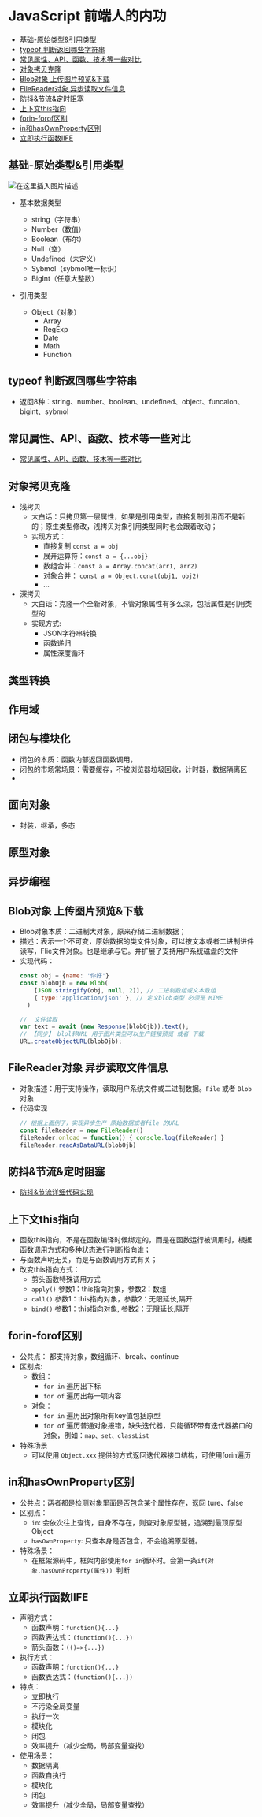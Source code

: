 # JavaScript 前端人的内功

* [基础-原始类型&引用类型](#基础-原始类型引用类型)
* [typeof 判断返回哪些字符串](#typeof-判断返回哪些字符串)
* [常见属性、API、函数、技术等一些对比](#常见属性、API、函数、技术等一些对比)
* [对象拷贝克隆](#对象拷贝克隆)
* [Blob对象 上传图片预览&下载](#blob对象-上传图片预览下载)
* [FileReader对象 异步读取文件信息](#filereader对象-异步读取文件信息)
* [防抖&节流&定时阻塞](#防抖节流定时阻塞)
* [上下文this指向](#上下文this指向)
* [forin-forof区别](#forin-forof区别)
* [in和hasOwnProperty区别](#in和hasOwnProperty区别)
* [立即执行函数IIFE](#立即执行函数IIFE)

## 基础-原始类型&引用类型
![在这里插入图片描述](https://img-blog.csdnimg.cn/a37518e4db99405bac6fc6b4bab478f7.png#pic_center)
* 基本数据类型
  * string（字符串）
  * Number（数值）
  * Boolean（布尔）
  * Null（空）
  * Undefined（未定义）
  * Sybmol（sybmol唯一标识）
  * BigInt（任意大整数）

* 引用类型
   * Object（对象）
        * Array
        * RegExp
        * Date
        * Math
        * Function

## typeof 判断返回哪些字符串
* 返回8种：string、number、boolean、undefined、object、funcaion、bigint、sybmol

## 常见属性、API、函数、技术等一些对比
* [常见属性、API、函数、技术等一些对比](./%E5%B8%B8%E8%A7%81%E6%8A%80%E6%9C%AF%E5%AF%B9%E6%AF%94.md)


## 对象拷贝克隆
* 浅拷贝
  * 大白话：只拷贝第一层属性，如果是引用类型，直接复制引用而不是新的；原生类型修改，浅拷贝对象引用类型同时也会跟着改动；
  * 实现方式：
    * 直接复制 `const a = obj`
    * 展开运算符：`const a = {...obj}`
    * 数组合并：`const a = Array.concat(arr1, arr2)`
    * 对象合并： `const a = Object.conat(obj1, obj2)`
    * ...
* 深拷贝
  * 大白话：克隆一个全新对象，不管对象属性有多么深，包括属性是引用类型的
  * 实现方式:
    * JSON字符串转换
    * 函数递归
    * 属性深度循环


## 类型转换

## 作用域

## 闭包与模块化
* 闭包的本质：函数内部返回函数调用，
* 闭包的市场常场景：需要缓存，不被浏览器垃圾回收，计时器，数据隔离区
* 

## 面向对象
* 封装，继承，多态

## 原型对象

## 异步编程

## Blob对象 上传图片预览&下载
* Blob对象本质：二进制大对象，原来存储二进制数据；
* 描述：表示一个不可变，原始数据的类文件对象，可以按文本或者二进制进件读写，Flie文件对象。也是继承与它。并扩展了支持用户系统磁盘的文件
* 实现代码：
  ```javascript
  const obj = {name: '你好'}
  const blobOjb = new Blob(
      [JSON.stringify(obj, null, 2)], // 二进制数组或文本数组 
      { type:'application/json' }, // 定义blob类型 必须是 MIME
    )

  //  文件读取
  var text = await (new Response(blobOjb)).text();
  // 【同步】 blol转URL 用于图片类型可以生产链接预览 或者 下载
  URL.createObjectURL(blobOjb);
  ```

## FileReader对象 异步读取文件信息
* 对象描述：用于支持操作，读取用户系统文件或二进制数据。`File` 或者 `Blob` 对象
* 代码实现
  ```javascript
  // 根据上面例子，实现异步生产 原始数据或者file 的URL
  const fileReader = new FileReader()
  fileReader.onload = function() { console.log(fileReader) }
  fileReader.readAsDataURL(blobOjb)
  ```

## 防抖&节流&定时阻塞
* [防抖&节流详细代码实现](/javaScript/%E8%8A%82%E6%B5%81%E4%B8%8E%E9%98%B2%E6%8A%96/README.md)

## 上下文this指向
* 函数this指向，不是在函数编译时候绑定的，而是在函数运行被调用时，根据函数调用方式和多种状态进行判断指向谁；
* 与函数声明无关，而是与函数调用方式有关；
* 改变this指向方式：
    * 剪头函数特殊调用方式
    * `apply()` 参数1：this指向对象，参数2：数组
    * `call()`  参数1：this指向对象，参数2：无限延长,隔开
    * `bind()`  参数1：this指向对象, 参数2：无限延长,隔开

## forin-forof区别
* 公共点： 都支持对象，数组循环、break、continue
* 区别点:
  * 数组：
    * `for in` 遍历出下标
    * `for of` 遍历出每一项内容
  * 对象：
    * `for in` 遍历出对象所有key值包括原型
    * `for of` 遍历普通对象报错，缺失迭代器，只能循环带有迭代器接口的对象，例如：`map、set、classList`
* 特殊场景
  * 可以使用 `Object.xxx` 提供的方式返回迭代器接口结构，可使用forin遍历


## in和hasOwnProperty区别
* 公共点：两者都是检测对象里面是否包含某个属性存在，返回 ture、false
* 区别点：
    * `in`: 会依次往上查询，自身不存在，则查对象原型链，追溯到最顶原型Object
    * `hasOwnProperty`: 只查本身是否包含，不会追溯原型链。
* 特殊场景：
    * 在框架源码中，框架内部使用`for in`循环时。会第一条`if(对象.hasOwnProperty(属性)) `判断

## 立即执行函数IIFE
* 声明方式：
    * 函数声明：`function(){...}`
    * 函数表达式：`(function(){...})`
    * 箭头函数：`(()=>{...})`
* 执行方式：
    * 函数声明：`function(){...}`
    * 函数表达式：`(function(){...})`
* 特点：
    * 立即执行
    * 不污染全局变量
    * 执行一次
    * 模块化
    * 闭包
    * 效率提升（减少全局，局部变量查找）
* 使用场景：
    * 数据隔离
    * 函数自执行
    * 模块化
    * 闭包
    * 效率提升（减少全局，局部变量查找）

